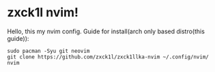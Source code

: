 # zxck1l nvim!
Hello, this my nvim config. 
Guide for install(arch only based distro(this guide)):
```bash(arch)
sudo pacman -Syu git neovim
git clone https://github.com/zxck1l/zxck1llka-nvim ~/.config/nvim/
nvim
```
